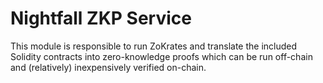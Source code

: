 # Nightfall ZKP Service

This module is responsible to run ZoKrates and translate the included Solidity contracts into zero-knowledge proofs which can be run off-chain and (relatively) inexpensively verified on-chain.



